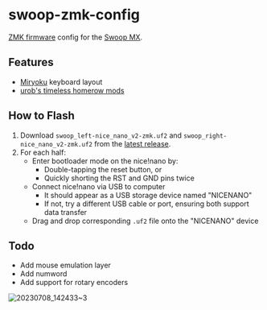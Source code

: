 # swoop-zmk-config
[ZMK firmware](https://github.com/zmkfirmware/zmk/) config for the [Swoop MX](https://github.com/jimmerricks/swoop).

## Features
- [Miryoku](https://github.com/manna-harbour/miryoku) keyboard layout
- [urob's timeless homerow mods](https://github.com/urob/zmk-config#timeless-homerow-mods)

## How to Flash
1. Download `swoop_left-nice_nano_v2-zmk.uf2` and `swoop_right-nice_nano_v2-zmk.uf2` from the [latest release](https://github.com/snicklepickles/swoop-zmk-config/releases).
2. For each half:
    - Enter bootloader mode on the nice!nano by:
       - Double-tapping the reset button, or
       - Quickly shorting the RST and GND pins twice
    - Connect nice!nano via USB to computer
       - It should appear as a USB storage device named "NICENANO"
       - If not, try a different USB cable or port, ensuring both support data transfer
     - Drag and drop corresponding `.uf2` file onto the "NICENANO" device

## Todo
- Add mouse emulation layer
- Add numword
- Add support for rotary encoders

![20230708_142433~3](https://github.com/snicklepickles/zmk-config/assets/95944530/c672fa21-72d3-48e2-bc9e-026236ef4fc6)

